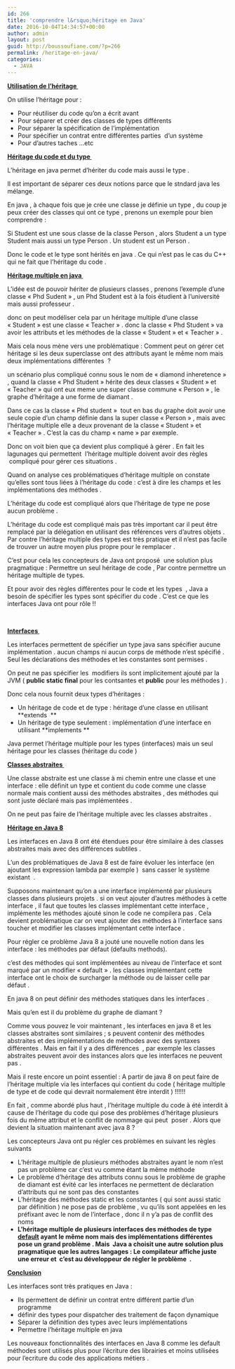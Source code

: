 ```yaml
---
id: 266
title: 'comprendre l&rsquo;héritage en Java'
date: 2016-10-04T14:34:57+00:00
author: admin
layout: post
guid: http://boussoufiane.com/?p=266
permalink: /heritage-en-java/
categories:
  - JAVA
---
```

<span style="text-decoration: underline;"><strong>Utilisation de l&rsquo;héritage </strong></span>

On utilise l&rsquo;héritage pour :

  * Pour réutiliser du code qu&rsquo;on a écrit avant
  * Pour séparer et créer des classes de types différents
  * Pour séparer la spécification de l&rsquo;implémentation
  * Pour spécifier un contrat entre différentes parties  d&rsquo;un système
  * Pour d&rsquo;autres taches &#8230;etc

<span style="text-decoration: underline;"><strong>Héritage du code et du type </strong></span>

L&rsquo;héritage en java permet d&rsquo;hériter du code mais aussi le type .

Il est important de séparer ces deux notions parce que le stndard java les mélange.

En java , à chaque fois que je crée une classe je définie un type , du coup je peux créer des classes qui ont ce type , prenons un exemple pour bien comprendre :

Si Student est une sous classe de la classe Person , alors Student a un type Student mais aussi un type Person . Un student est un Person .

Donc le code et le type sont hérités en java . Ce qui n&rsquo;est pas le cas du C++ qui ne fait que l&rsquo;héritage du code .

<span style="text-decoration: underline;"><strong>Héritage multiple en java </strong></span>

L&rsquo;idée est de pouvoir hériter de plusieurs classes , prenons l&rsquo;exemple d&rsquo;une classe « Phd Sudent » , un Phd Student est à la fois étudient à l&rsquo;université mais aussi professeur .

donc on peut modéliser cela par un héritage multiple d&rsquo;une classe « Student » est une classe « Teacher » . donc la classe « Phd Student » va avoir les attributs et les méthodes de la classe « Student » et « Teacher » .

Mais cela nous mène vers une problématique : Comment peut on gérer cet héritage si les deux superclasse ont des attributs ayant le même nom mais deux implémentations différentes  ?

un scénario plus compliqué connu sous le nom de « diamond inheretence » , quand la classe « Phd Student » hérite des deux classes « Student » et « Teacher » qui ont eux meme une super classe commune « Person » , le graphe d&rsquo;héritage a une forme de diamant .

Dans ce cas la classe « Phd student »  tout en bas du graphe doit avoir une seule copie d&rsquo;un champ définie dans la super classe « Person » , mais avec l&rsquo;héritage multiple elle a deux provenant de la classe « Student » et « Teacher » . C&rsquo;est la cas du champ « name » par exemple.

Donc on voit bien que ça devient plus compliqué à gérer . En fait les lagunages qui permettent  l&rsquo;héritage multiple doivent avoir des règles  compliqué pour gérer ces situations .

Quand on analyse ces problématiques d&rsquo;héritage multiple on constate qu&rsquo;elles sont tous liées à l&rsquo;héritage du code : c&rsquo;est à dire les champs et les implémentations des méthodes .

L&rsquo;héritage du code est compliqué alors que l&rsquo;héritage de type ne pose aucun problème .

L&rsquo;héritage du code est compliqué mais pas très important car il peut être remplacé par la délégation en utilisant des références vers d&rsquo;autres objets . Par contre l&rsquo;héritage multiple des types est très pratique et il n&rsquo;est pas facile de trouver un autre moyen plus propre pour le remplacer .

C&rsquo;est pour cela les concepteurs de Java ont proposé  une solution plus pragmatique : Permettre un seul héritage de code , Par contre permettre un héritage multiple de types.

Et pour avoir des règles différentes pour le code et les types  , Java a besoin de spécifier les types sont spécifier du code . C&rsquo;est ce que les interfaces Java ont pour rôle !!

&nbsp;

**<span style="text-decoration: underline;">Interfaces </span>**

Les interfaces permettent de spécifier un type java sans spécifier aucune implémentation . aucun champs ni aucun corps de méthode n&rsquo;est spécifié . Seul les déclarations des méthodes et les constantes sont permises .

On peut ne pas spécifier les  modifiers ils sont implicitement ajouté par la JVM ( **public static final** pour les contsantes et **public** pour les méthodes ) .

Donc cela nous fournit deux types d&rsquo;héritages :

  * Un héritage de code et de type : héritage d&rsquo;une classe en utilisant **extends  **
  * Un héritage de type seulement : implémentation d&rsquo;une interface en utilisant **implements **

Java permet l&rsquo;héritage multiple pour les types (interfaces) mais un seul héritage pour les classes (héritage du code )

**<span style="text-decoration: underline;">Classes abstraites </span>**

Une classe abstraite est une classe à mi chemin entre une classe et une interface : elle définit un type et contient du code comme une classe normale mais contient aussi des méthodes abstraites , des méthodes qui sont juste déclaré mais pas implémentées .

On ne peut pas faire de l&rsquo;héritage multiple avec les classes abstraites .

<span style="text-decoration: underline;"><strong>Héritage en Java 8</strong></span>

Les interfaces en Java 8 ont été étendues pour être similaire à des classes abstraites mais avec des différences subtiles .

L&rsquo;un des problématiques de Java 8 est de faire évoluer les interface (en ajoutant les expression lambda par exemple )  sans casser le système existant  .

Supposons maintenant qu&rsquo;on a une interface implémenté par plusieurs classes dans plusieurs projets . si on veut ajouter d&rsquo;autres méthodes à cette interface , il faut que toutes les classes implémentant cette interface , implémente les méthodes ajouté sinon le code ne compilera pas . Cela devient problématique car on veut ajouter des méthodes à l&rsquo;interface sans toucher et modifier les classes implémentant cette interface .

Pour régler ce problème Java 8 a jouté une nouvelle notion dans les interface : les méthodes par défaut (defaults methods).

c&rsquo;est des méthodes qui sont implémentées au niveau de l&rsquo;interface et sont marqué par un modifier « default » . les classes implémentant cette interface ont le choix de surcharger la méthode ou de laisser celle par défaut .

En java 8 on peut définir des méthodes statiques dans les interfaces .

Mais qu&rsquo;en est il du problème du graphe de diamant ?

Comme vous pouvez le voir maintenant , les interfaces en java 8 et les classes abstraites sont similaires ; s peuvent contenir des méthodes abstraites et des implémentations de méthodes avec des syntaxes différentes . Mais en fait il y a des différences  , par exemple les classes abstraites peuvent avoir des instances alors que les interfaces ne peuvent pas .

Mais il reste encore un point essentiel : A partir de java 8 on peut faire de l&rsquo;héritage multiple via les interfaces qui contient du code ( héritage multiple de type et de code qui devrait normalement être interdit ) !!!!!!

En fait , comme abordé plus haut , l&rsquo;héritage multiple du code à été interdit à cause de l&rsquo;héritage du code qui pose des problèmes d&rsquo;héritage plusieurs fois du même attribut et le conflit de nommage qui peut  poser . Alors que devient la situation maintenant avec java 8 ?

Les concepteurs Java ont pu régler ces problèmes en suivant les règles suivants

  * L&rsquo;héritage multiple de plusieurs méthodes abstraites ayant le nom n&rsquo;est pas un problème car c&rsquo;est vu comme étant la même méthode
  * Le problème d&rsquo;héritage des attributs connu sous le problème de graphe de diamant est évité car les interfaces ne permettent de déclaration d’attributs qui ne sont pas des constantes
  * L&rsquo;héritage des méthodes static et les constantes ( qui sont aussi static par définition ) ne pose pas de problème , vu qu&rsquo;ils sont appelées en les préfixant avec le nom de l&rsquo;interface , donc il n y&rsquo;a pas de conflit des noms
  * **L&rsquo;héritage multiple de plusieurs interfaces des méthodes de type <span style="text-decoration: underline;">default</span> ayant le même nom mais des implémentations différentes pose un grand problème . Mais  Java a choisit une autre solution plus pragmatique que les autres langages : Le compilateur affiche juste une erreur et  c&rsquo;est au développeur de régler le problème  .**

<span style="text-decoration: underline;"><strong>Conclusion</strong></span>

Les interfaces sont très pratiques en Java :

  * Ils permettent de définir un contrat entre différent partie d&rsquo;un programme
  * définir des types pour dispatcher des traitement de façon dynamique
  * Séparer la définition des types avec leurs implémentations
  * Permettre l&rsquo;héritage multiple en java

Les nouveaux fonctionnalités des interfaces en Java 8 comme les default méthodes sont utilisés plus pour l’écriture des librairies et moins utilisées pour l&rsquo;ecriture du code des applications métiers .

&nbsp;

&nbsp;

&nbsp;

&nbsp;

&nbsp;

&nbsp;

&nbsp;

&nbsp;

&nbsp;

&nbsp;

&nbsp;